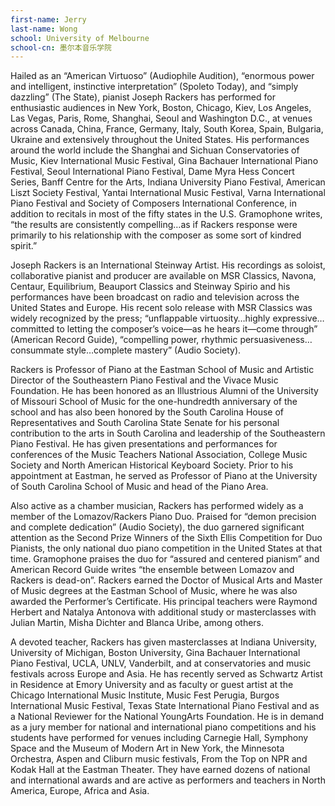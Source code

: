 ```yaml
---
first-name: Jerry
last-name: Wong
school: University of Melbourne
school-cn: 墨尔本音乐学院
---
```


Hailed as an “American Virtuoso” (Audiophile Audition), “enormous power and intelligent, instinctive interpretation” (Spoleto Today), and “simply dazzling” (The State), pianist Joseph Rackers has performed for enthusiastic audiences in New York, Boston, Chicago, Kiev, Los Angeles, Las Vegas, Paris, Rome, Shanghai, Seoul and Washington D.C., at venues across Canada, China, France, Germany, Italy, South Korea, Spain, Bulgaria, Ukraine and extensively throughout the United States. His performances around the world include the Shanghai and Sichuan Conservatories of Music, Kiev International Music Festival, Gina Bachauer International Piano Festival, Seoul International Piano Festival, Dame Myra Hess Concert Series, Banff Centre for the Arts, Indiana University Piano Festival, American Liszt Society Festival, Yantai International Music Festival, Varna International Piano Festival and Society of Composers International Conference, in addition to recitals in most of the fifty states in the U.S. Gramophone writes, “the results are consistently compelling…as if Rackers response were primarily to his relationship with the composer as some sort of kindred spirit.”

Joseph Rackers is an International Steinway Artist. His recordings as soloist, collaborative pianist and producer are available on MSR Classics, Navona, Centaur, Equilibrium, Beauport Classics and Steinway Spirio and his performances have been broadcast on radio and television across the United States and Europe.  His recent solo release with MSR Classics was widely recognized by the press; “unflappable virtuosity…highly expressive…committed to letting the composer’s voice—as he hears it—come through” (American Record Guide), “compelling power, rhythmic persuasiveness…consummate style…complete mastery” (Audio Society).

Rackers is Professor of Piano at the Eastman School of Music and Artistic Director of the Southeastern Piano Festival and the Vivace Music Foundation. He has been honored as an Illustrious Alumni of the University of Missouri School of Music for the one-hundredth anniversary of the school and has also been honored by the South Carolina House of Representatives and South Carolina State Senate for his personal contribution to the arts in South Carolina and leadership of the Southeastern Piano Festival. He has given presentations and performances for conferences of the Music Teachers National Association, College Music Society and North American Historical Keyboard Society. Prior to his appointment at Eastman, he served as Professor of Piano at the University of South Carolina School of Music and head of the Piano Area.

Also active as a chamber musician, Rackers has performed widely as a member of the Lomazov/Rackers Piano Duo. Praised for “demon precision and complete dedication” (Audio Society), the duo garnered significant attention as the Second Prize Winners of the Sixth Ellis Competition for Duo Pianists, the only national duo piano competition in the United States at that time. Gramophone praises the duo for “assured and centered pianism” and American Record Guide writes “the ensemble between Lomazov and Rackers is dead-on”. Rackers earned the Doctor of Musical Arts and Master of Music degrees at the Eastman School of Music, where he was also awarded the Performer’s Certificate. His principal teachers were Raymond Herbert and Natalya Antonova with additional study or masterclasses with Julian Martin, Misha Dichter and Blanca Uribe, among others.

A devoted teacher, Rackers has given masterclasses at Indiana University, University of Michigan, Boston University, Gina Bachauer International Piano Festival, UCLA, UNLV, Vanderbilt, and at conservatories and music festivals across Europe and Asia. He has recently served as Schwartz Artist in Residence at Emory University and as faculty or guest artist at the Chicago International Music Institute, Music Fest Perugia, Burgos International Music Festival, Texas State International Piano Festival and as a National Reviewer for the National YoungArts Foundation. He is in demand as a jury member for national and international piano competitions and his students have performed for venues including Carnegie Hall,
Symphony Space and the Museum of Modern Art in New York, the Minnesota Orchestra, Aspen and Cliburn music festivals, From the Top on NPR and Kodak Hall at the Eastman Theater. They have earned dozens of national and international awards and are active as performers and teachers in North America, Europe, Africa and Asia.
